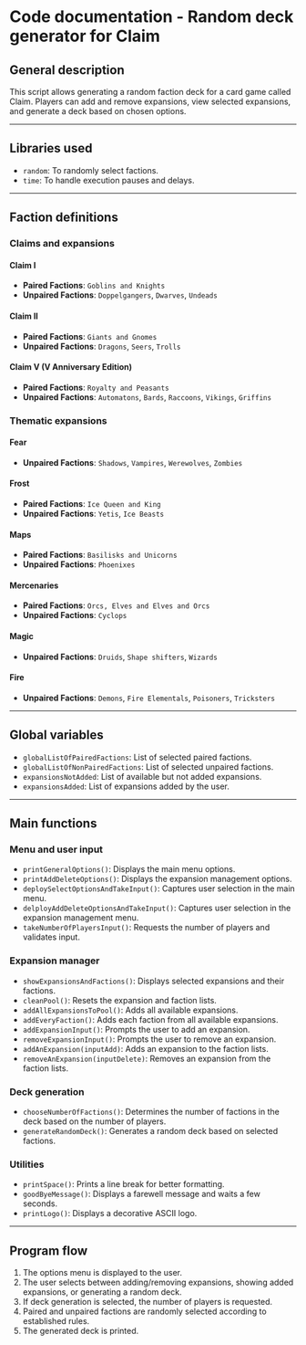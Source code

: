# Code documentation - Random deck generator for Claim

## General description

This script allows generating a random faction deck for a card game called Claim. Players can add and remove expansions, view selected expansions, and generate a deck based on chosen options.

---

## Libraries used

- `random`: To randomly select factions.
- `time`: To handle execution pauses and delays.

---

## Faction definitions

### Claims and expansions

#### Claim I

- **Paired Factions**: `Goblins and Knights`
- **Unpaired Factions**: `Doppelgangers`, `Dwarves`, `Undeads`

#### Claim II

- **Paired Factions**: `Giants and Gnomes`
- **Unpaired Factions**: `Dragons`, `Seers`, `Trolls`

#### Claim V (V Anniversary Edition)

- **Paired Factions**: `Royalty and Peasants`
- **Unpaired Factions**: `Automatons`, `Bards`, `Raccoons`, `Vikings`, `Griffins`

### Thematic expansions

#### Fear

- **Unpaired Factions**: `Shadows`, `Vampires`, `Werewolves`, `Zombies`

#### Frost

- **Paired Factions**: `Ice Queen and King`
- **Unpaired Factions**: `Yetis`, `Ice Beasts`

#### Maps

- **Paired Factions**: `Basilisks and Unicorns`
- **Unpaired Factions**: `Phoenixes`

#### Mercenaries

- **Paired Factions**: `Orcs, Elves and Elves and Orcs`
- **Unpaired Factions**: `Cyclops`

#### Magic

- **Unpaired Factions**: `Druids`, `Shape shifters`, `Wizards`

#### Fire

- **Unpaired Factions**: `Demons`, `Fire Elementals`, `Poisoners`, `Tricksters`

---

## Global variables

- `globalListOfPairedFactions`: List of selected paired factions.
- `globalListOfNonPairedFactions`: List of selected unpaired factions.
- `expansionsNotAdded`: List of available but not added expansions.
- `expansionsAdded`: List of expansions added by the user.

---

## Main functions

### **Menu and user input**

- `printGeneralOptions()`: Displays the main menu options.
- `printAddDeleteOptions()`: Displays the expansion management options.
- `deploySelectOptionsAndTakeInput()`: Captures user selection in the main menu.
- `delployAddDeleteOptionsAndTakeInput()`: Captures user selection in the expansion management menu.
- `takeNumberOfPlayersInput()`: Requests the number of players and validates input.

### **Expansion manager**

- `showExpansionsAndFactions()`: Displays selected expansions and their factions.
- `cleanPool()`: Resets the expansion and faction lists.
- `addAllExpansionsToPool()`: Adds all available expansions.
- `addEveryFaction()`: Adds each faction from all available expansions.
- `addExpansionInput()`: Prompts the user to add an expansion.
- `removeExpansionInput()`: Prompts the user to remove an expansion.
- `addAnExpansion(inputAdd)`: Adds an expansion to the faction lists.
- `removeAnExpansion(inputDelete)`: Removes an expansion from the faction lists.

### **Deck generation**

- `chooseNumberOfFactions()`: Determines the number of factions in the deck based on the number of players.
- `generateRandomDeck()`: Generates a random deck based on selected factions.

### **Utilities**

- `printSpace()`: Prints a line break for better formatting.
- `goodByeMessage()`: Displays a farewell message and waits a few seconds.
- `printLogo()`: Displays a decorative ASCII logo.

---

## Program flow

1. The options menu is displayed to the user.
2. The user selects between adding/removing expansions, showing added expansions, or generating a random deck.
3. If deck generation is selected, the number of players is requested.
4. Paired and unpaired factions are randomly selected according to established rules.
5. The generated deck is printed.
